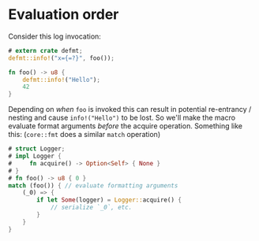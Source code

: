 # Evaluation order

Consider this log invocation:

``` rust
# extern crate defmt;
defmt::info!("x={=?}", foo());

fn foo() -> u8 {
    defmt::info!("Hello");
    42
}
```

Depending on *when* `foo` is invoked this can result in potential re-entrancy / nesting and cause `info!("Hello")` to be lost.
So we'll make the macro evaluate format arguments *before* the acquire operation.
Something like this:
(`core::fmt` does a similar `match` operation)

``` rust
# struct Logger;
# impl Logger {
#     fn acquire() -> Option<Self> { None }
# }
# fn foo() -> u8 { 0 }
match (foo()) { // evaluate formatting arguments
    (_0) => {
        if let Some(logger) = Logger::acquire() {
            // serialize `_0`, etc.
        }
    }
}
```
